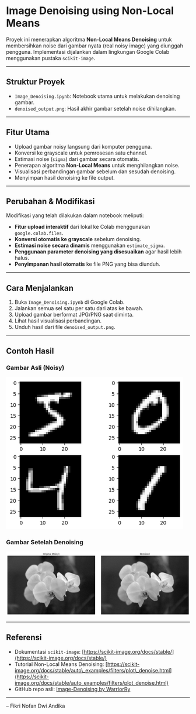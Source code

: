 #  Image Denoising using Non-Local Means

Proyek ini menerapkan algoritma **Non-Local Means Denoising** untuk membersihkan noise dari gambar nyata (real noisy image) yang diunggah pengguna. Implementasi dijalankan dalam lingkungan Google Colab menggunakan pustaka `scikit-image`.

---

## Struktur Proyek

* `Image_Denoising.ipynb`: Notebook utama untuk melakukan denoising gambar.
* `denoised_output.png`: Hasil akhir gambar setelah noise dihilangkan.

---

##  Fitur Utama

* Upload gambar noisy langsung dari komputer pengguna.
* Konversi ke grayscale untuk pemrosesan satu channel.
* Estimasi noise (`sigma`) dari gambar secara otomatis.
* Penerapan algoritma **Non-Local Means** untuk menghilangkan noise.
* Visualisasi perbandingan gambar sebelum dan sesudah denoising.
* Menyimpan hasil denoising ke file output.

---

##  Perubahan & Modifikasi

Modifikasi yang telah dilakukan dalam notebook meliputi:

*  **Fitur upload interaktif** dari lokal ke Colab menggunakan `google.colab.files`.
*  **Konversi otomatis ke grayscale** sebelum denoising.
*  **Estimasi noise secara dinamis** menggunakan `estimate_sigma`.
*  **Penggunaan parameter denoising yang disesuaikan** agar hasil lebih halus.
*  **Penyimpanan hasil otomatis** ke file PNG yang bisa diunduh.

---

##  Cara Menjalankan

1. Buka `Image_Denoising.ipynb` di Google Colab.
2. Jalankan semua sel satu per satu dari atas ke bawah.
3. Upload gambar berformat JPG/PNG saat diminta.
4. Lihat hasil visualisasi perbandingan.
5. Unduh hasil dari file `denoised_output.png`.

---

##  Contoh Hasil

### Gambar Asli (Noisy)

![Original](gambar_asli.png)

### Gambar Setelah Denoising

![Denoised](gambar_modifikasi.png)

---

##  Referensi

* Dokumentasi `scikit-image`: [https://scikit-image.org/docs/stable/](https://scikit-image.org/docs/stable/)
* Tutorial Non-Local Means Denoising: [https://scikit-image.org/docs/stable/auto\_examples/filters/plot\_denoise.html](https://scikit-image.org/docs/stable/auto_examples/filters/plot_denoise.html)
* GitHub repo asli: [Image-Denoising by WarriorRy](https://github.com/WarriorRy/Image-Denoising)

---

– Fikri Nofan Dwi Andika
